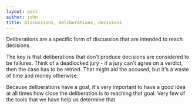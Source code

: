 ```yaml
---
layout: post
author: john
title: Discussions, deliberations, decisions
---
```


Deliberations are a specific form of discussion that are intended to reach decisions.

The key is that deliberations that don't produce decisions are considered to be failures. Think of a deadlocked jury - if a jury can't agree on a verdict, then the case has to be retried. That might aid the accused, but it's a waste of time and money otherwise.

Because deliberations have a goal, it's very important to have a good idea at all times how close the deliberation is to reaching that goal. Very few of the tools that we have help us determine that.